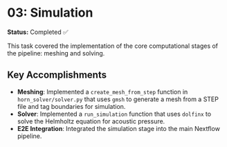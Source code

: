 # 03: Simulation

**Status:** Completed ✅

This task covered the implementation of the core computational stages of the pipeline: meshing and solving.

## Key Accomplishments

- **Meshing**: Implemented a `create_mesh_from_step` function in `horn_solver/solver.py` that uses `gmsh` to generate a mesh from a STEP file and tag boundaries for simulation.
- **Solver**: Implemented a `run_simulation` function that uses `dolfinx` to solve the Helmholtz equation for acoustic pressure.
- **E2E Integration**: Integrated the simulation stage into the main Nextflow pipeline.